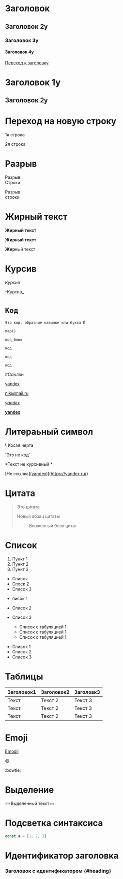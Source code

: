 # Заголовок
## Заголовок 2у
### Заголовок 3у
#### Заголовок 4у

[Переход к заголовку](#heading)


Заголовок 1у
===
Заголовок 2у
---
# Переход на новую строку
1я строка

2я строка

# Разрыв

Разрыв  
Строки

Разрыв <br> строки

# Жирный текст

**Жирный текст**

__Жирный текст__

**Жир**ный текст

# Курсив

*Курсив*

-Курсив_

# `Код`

`Это код, обратные кавычки или буква Ё`

```map()```

```
код_блок

код

код

код
```

#Ссылки

[yandex](https://ya.ru/)

<nik@mail.ru>

*[yandex](https://ya.ru/)*

**[yandex](https://ya.ru/)**

# Литераьный символ

\\ Косая черта

\`Это не код\`

\*Текст не курсивный \*

\[Не ссылка]([yandex](https://ya.ru/))](https://yandex.ru/)

 # Цитата

 > Это цитата
>
> Новый абзац цитаты
>> Вложенный блок цитат
  
# Список

1. Пункт 1
2. Пункт 2
3. Пункт 3

+ Список
+ Споск 2
+ Список 3

- писок 1
- Список 2
- Список 3
  
  - Список с табуляцией 1
  - Список с табуляцией 1
  - Список с табуляцией 1

* Список 1
* Список 2
* Список 3
  
# Таблицы
|Заголовок1|Заголовок2|Заголовк3|
|----------|----------|---------|
| Текст    | Текст 2  | Текст 3 |
| Текст    | Текст 2  | Текст 3 |
| Текст    | Текст 2  | Текст 3 |

# Emoji

[Emodji](https://github.com/markdown-templates/markdown-emojis?ysclid=mav57hgv88528589696)

:smile:

:bowtie:

# Выделение

==Выделенный текст==

# Подсветка синтаксиса

```javascript
const a = [1, 2, 3]
```

# Идентификатор заголовка

### Заголовок с идентификатором {#heading}






